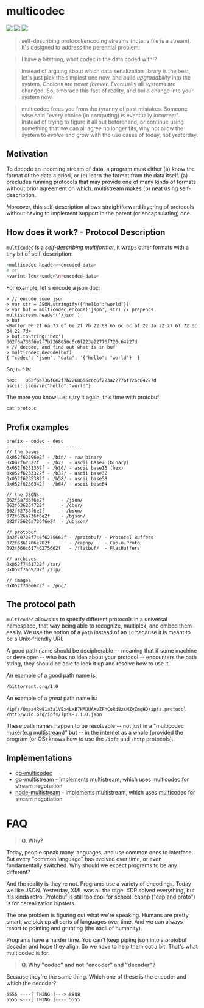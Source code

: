 multicodec
==========

[![](https://img.shields.io/badge/made%20by-Protocol%20Labs-blue.svg?style=flat-square)](http://ipn.io) [![](https://img.shields.io/badge/project-IPFS-blue.svg?style=flat-square)](http://ipfs.io/) [![](https://img.shields.io/badge/freenode-%23ipfs-blue.svg?style=flat-square)](http://webchat.freenode.net/?channels=%23ipfs)

> self-describing protocol/encoding streams (note: a file is a stream). It's designed to address the perennial problem:

> I have a bitstring, what codec is the data coded with!?

> Instead of arguing about which data serialization library is the best, let's just pick the simplest one now, and build _upgradability_ into the system. Choices are never _forever_. Eventually all systems are changed. So, embrace this fact of reality, and build change into your system now.

> multicodec frees you from the tyranny of past mistakes. Someone wise said "every choice (in computing) is eventually incorrect". Instead of trying to figure it all out beforehand, or continue using something that we can all agree no longer fits, why not allow the system to _evolve_ and _grow_ with the use cases of today, not yesterday.

## Motivation

To decode an incoming stream of data, a program must either (a) know the format of the data a priori, or (b) learn the format from the data itself. (a) precludes running protocols that may provide one of many kinds of formats without prior agreement on which. multistream makes (b) neat using self-description.

Moreover, this self-description allows straightforward layering of protocols without having to implement support in the parent (or encapsulating) one.

## How does it work? - Protocol Description

`multicodec` is a _self-describing multiformat_, it wraps other formats with a tiny bit of self-description:

```sh
<multicodec-header><encoded-data>
# or
<varint-len><code>\n<encoded-data>
```

For example, let's encode a json doc:

```node
> // encode some json
> var str = JSON.stringify({"hello":"world"})
> var buf = multicodec.encode('json', str) // prepends multistream.header('/json')
> buf
<Buffer 06 2f 6a 73 6f 6e 2f 7b 22 68 65 6c 6c 6f 22 3a 22 77 6f 72 6c 64 22 7d>
> buf.toString('hex')
062f6a736f6e2f7b2268656c6c6f223a22776f726c64227d
> // decode, and find out what is in buf
> multicodec.decode(buf)
{ "codec": "json", "data": '{"hello": "world"}' }
```

So, `buf` is:

```
hex:   062f6a736f6e2f7b2268656c6c6f223a22776f726c64227d
ascii: json/\n{"hello":"world"}
```

The more you know! Let's try it again, this time with protobuf:

```
cat proto.c
```

## Prefix examples


```
prefix - codec - desc
----------------------------
// the bases
0x052f62696e2f - /bin/ - raw binary
0x042f62322f   - /b2/  - ascii base2 (binary)
0x052f6231362f - /b16/ - ascii base16 (hex)
0x052f6233322f - /b32/ - ascii base32
0x052f6235382f - /b58/ - ascii base58
0x052f6236342f - /b64/ - ascii base64

// the JSONs
062f6a736f6e2f      - /json/
062f63626f722f      - /cbor/
062f62736f6e2f      - /bson/
072f626a736f6e2f    - /bjson/
082f75626a736f6e2f  - /ubjson/

// protobuf
0a2f70726f746f6275662f - /protobuf/ - Protocol Buffers
072f6361706e702f       - /capnp/    - Cap-n-Proto
092f666c61746275662f   - /flatbuf/  - FlatBuffers

// archives
0x052f7461722f /tar/
0x052f7a69702f /zip/

// images
0x052f706e672f - /png/
```

## The protocol path

`multicodec` allows us to specify different protocols in a universal namespace, that way being able to recognize, multiplex, and embed them easily. We use the notion of a `path` instead of an `id` because it is meant to be a Unix-friendly URI.

A good path name should be decipherable -- meaning that if some machine or developer -- who has no idea about your protocol -- encounters the path string, they should be able to look it up and resolve how to use it.

An example of a good path name is:

```
/bittorrent.org/1.0
```

An example of a _great_ path name is:

```
/ipfs/Qmaa4Rw81a3a1VEx4LxB7HADUAXvZFhCoRdBzsMZyZmqHD/ipfs.protocol
/http/w3id.org/ipfs/ipfs-1.1.0.json
```

These path names happen to be resolvable -- not just in a "multicodec muxer(e.g [multistream]())" but -- in the internet as a whole (provided the program (or OS) knows how to use the `/ipfs` and `/http` protocols).

## Implementations

- [go-multicodec](https://github.com/jbenet/go-multicodec)
- [go-multistream](https://github.com/whyrusleeping/go-multistream) - Implements multistream, which uses multicodec for stream negotiation
- [node-multistream](https://github.com/diasdavid/multistream) - Implements multistream, which uses multicodec for stream negotiation


# FAQ

> **Q. Why?**

Today, people speak many languages, and use common ones to interface. But every "common language" has evolved over time, or even fundamentally switched. Why should we expect programs to be any different?

And the reality is they're not. Programs use a variety of encodings. Today we like JSON. Yesterday, XML was all the rage. XDR solved everything, but it's kinda retro. Protobuf is still too cool for school. capnp ("cap and proto") is
for cerealization hipsters.

The one problem is figuring out what we're speaking. Humans are pretty smart, we pick up all sorts of languages over time. And we can always resort to pointing and grunting (the ascii of humanity).

Programs have a harder time. You can't keep piping json into a protobuf decoder and hope they align. So we have to help them out a bit. That's what multicodec is for.

> **Q. Why "codec" and not "encoder" and "decoder"?**

Because they're the same thing. Which one of these is the encoder and which the decoder?

    5555 ----[ THING ]---> 8888
    5555 <---[ THING ]---- 5555
